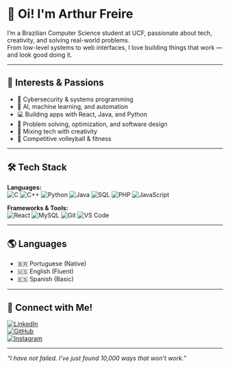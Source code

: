 # 👋 Oi! I'm Arthur Freire

I’m a Brazilian Computer Science student at UCF, passionate about tech, creativity, and solving real-world problems.  
From low-level systems to web interfaces, I love building things that work — and look good doing it.

---

## 🧠 Interests & Passions
- 🔐 Cybersecurity & systems programming
- 🧠 AI, machine learning, and automation
- 💻 Building apps with React, Java, and Python
- 🧩 Problem solving, optimization, and software design
- 🎨 Mixing tech with creativity
- 🏐 Competitive volleyball & fitness

---

## 🛠️ Tech Stack
**Languages:**  
![C](https://img.shields.io/badge/C-00599C?style=flat&logo=c&logoColor=white)
![C++](https://img.shields.io/badge/C++-00599C?style=flat&logo=c%2B%2B&logoColor=white)
![Python](https://img.shields.io/badge/Python-3776AB?style=flat&logo=python&logoColor=white)
![Java](https://img.shields.io/badge/Java-007396?style=flat&logo=java&logoColor=white)
![SQL](https://img.shields.io/badge/SQL-003B57?style=flat&logo=sqlite&logoColor=white)
![PHP](https://img.shields.io/badge/PHP-777BB4?style=flat&logo=php&logoColor=white)
![JavaScript](https://img.shields.io/badge/JavaScript-F7DF1E?style=flat&logo=javascript&logoColor=black)

**Frameworks & Tools:**  
![React](https://img.shields.io/badge/React-61DAFB?style=flat&logo=react&logoColor=black)
![MySQL](https://img.shields.io/badge/MySQL-4479A1?style=flat&logo=mysql&logoColor=white)
![Git](https://img.shields.io/badge/Git-F05032?style=flat&logo=git&logoColor=white)
![VS Code](https://img.shields.io/badge/VS%20Code-007ACC?style=flat&logo=visual-studio-code&logoColor=white)

---

## 🌎 Languages
- 🇧🇷 Portuguese (Native)
- 🇺🇸 English (Fluent)
- 🇪🇸 Spanish (Basic)

---

## 🔗 Connect with Me!
[![LinkedIn](https://img.shields.io/badge/LinkedIn-Arthur%20Freire-blue?style=flat&logo=linkedin)](https://www.linkedin.com/in/arthurarfreire/)  
[![GitHub](https://img.shields.io/badge/GitHub-arthurarf-black?style=flat&logo=github)](https://github.com/arthurarf)  
[![Instagram](https://img.shields.io/badge/Instagram-arthurarf__-E4405F?style=flat&logo=instagram&logoColor=white)](https://www.instagram.com/arthurarf_/)

---

_“I have not failed. I’ve just found 10,000 ways that won’t work.”_
